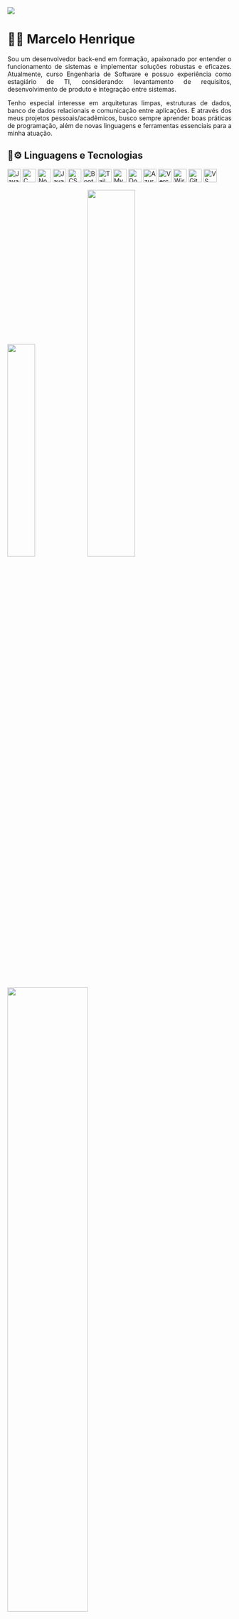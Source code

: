 <p align="left">
  <img src="https://img.shields.io/badge/Back--End%20Developer-0d1117?style=for-the-badge&logo=server&logoColor=white" />
</p>

# 👨‍💻 Marcelo Henrique

<div align="justify">

Sou um desenvolvedor back-end em formação, apaixonado por entender o funcionamento de sistemas e implementar soluções robustas e eficazes. Atualmente, curso Engenharia de Software e possuo experiência como estagiário de TI, considerando: levantamento de requisitos, desenvolvimento de produto e integração entre sistemas.

Tenho especial interesse em arquiteturas limpas, estruturas de dados, banco de dados relacionais e comunicação entre aplicações. E através dos meus projetos pessoais/acadêmicos, busco sempre aprender boas práticas de programação, além de novas linguagens e ferramentas essenciais para a minha atuação.

</div>


## 🤖⚙ Linguagens e Tecnologias

<p align="left">
  <img src="https://cdn.jsdelivr.net/gh/devicons/devicon/icons/java/java-original.svg" width="30" alt="Java"/>
  <img src="https://cdn.jsdelivr.net/gh/devicons/devicon/icons/c/c-original.svg" width="30" alt="C"/>
  <img src="https://cdn.jsdelivr.net/gh/devicons/devicon/icons/nodejs/nodejs-original.svg" width="30" alt="Node.js"/>
  <img src="https://cdn.jsdelivr.net/gh/devicons/devicon/icons/javascript/javascript-original.svg" width="30" alt="JavaScript"/>
  <img src="https://cdn.jsdelivr.net/gh/devicons/devicon/icons/css3/css3-original.svg" width="30" alt="CSS3"/>
  <img src="https://cdn.jsdelivr.net/gh/devicons/devicon/icons/bootstrap/bootstrap-original.svg" width="30" alt="Bootstrap"/>
  <img src="https://camo.githubusercontent.com/abba501b95cfaf3f09d6547feb90ee82e26e92e273d23a057bd9d5a3e1e29b1c/68747470733a2f2f63646e2e6a7364656c6976722e6e65742f67682f64657669636f6e732f64657669636f6e406c61746573742f69636f6e732f7461696c77696e646373732f7461696c77696e646373732d6f726967696e616c2e737667" width="30" alt="Tailwind CSS"/>
  <img src="https://cdn.jsdelivr.net/gh/devicons/devicon/icons/mysql/mysql-original.svg" width="30" alt="MySQL"/>
  <img src="https://cdn.jsdelivr.net/gh/devicons/devicon/icons/docker/docker-original.svg" width="30" alt="Docker"/>
  <img src="https://icon.icepanel.io/Technology/svg/Azure-Devops.svg" width="30" alt="Azure DevOps"/>
  <img src="https://cdn.jsdelivr.net/gh/devicons/devicon@latest/icons/vercel/vercel-original.svg" width="30" alt="Vercel"/>
  <img src="https://upload.wikimedia.org/wikipedia/commons/thumb/d/df/Wireshark_icon.svg/2048px-Wireshark_icon.svg.png" width="30" alt="Wireshark"/>
  <img src="https://cdn.jsdelivr.net/gh/devicons/devicon/icons/git/git-original.svg" width="30" alt="Git"/>
  <img src="https://cdn.jsdelivr.net/gh/devicons/devicon/icons/vscode/vscode-original.svg" width="30" alt="VS Code"/>
</p>


<p align="left">
  <img width="35%" src="https://github-readme-stats.vercel.app/api/top-langs/?username=MarcDevGuy127&layout=compact&theme=tokyonight&hide_border=true"/>
  <img width="46%" src="https://github-readme-stats.vercel.app/api?username=MarcDevGuy127&show_icons=true&theme=tokyonight&hide_border=true" />
  <img width="60%" src="https://github-profile-summary-cards.vercel.app/api/cards/profile-details?username=MarcDevGuy127&theme=tokyonight" />
</p>

### Entre em Contato!

<p align="left">
  <a href="mailto:marceloh.github@email.com" target="_blank">
    <img src="https://img.shields.io/badge/Email-333333?style=for-the-badge&logo=gmail&logoColor=white" alt="Email" />
  </a>
  <a href="https://linkedin.com/in/marcelo-henrique-costa-da-silva" target="_blank">
    <img src="https://img.shields.io/badge/LinkedIn-0A66C2?style=for-the-badge&logo=linkedin&logoColor=white" alt="LinkedIn" />
  </a>
  <a href="https://marcdevguy127.github.io/" target="_blank">
    <img src="https://img.shields.io/badge/Portfolio-000000?style=for-the-badge&logo=vercel&logoColor=white" alt="Portfolio" />
  </a>
</p>
